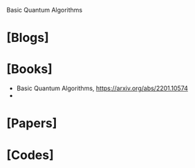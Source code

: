 Basic Quantum Algorithms

# [Blogs]

# [Books]
+ Basic Quantum Algorithms, https://arxiv.org/abs/2201.10574
+ 

# [Papers]


# [Codes]

